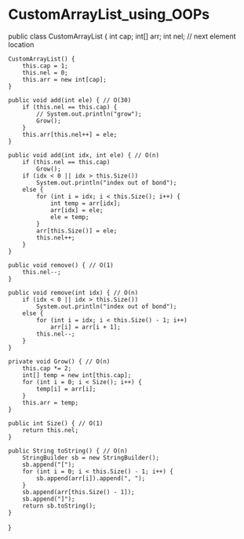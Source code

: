 # CustomArrayList_using_OOPs

 
public class CustomArrayList {
    int cap;
    int[] arr;
    int nel; // next element location

    CustomArrayList() {
        this.cap = 1;
        this.nel = 0;
        this.arr = new int[cap];
    }

    public void add(int ele) { // O(30)
        if (this.nel == this.cap) {
            // System.out.println("grow");
            Grow();
        }
        this.arr[this.nel++] = ele;
    }

    public void add(int idx, int ele) { // O(n)
        if (this.nel == this.cap)
            Grow();
        if (idx < 0 || idx > this.Size())
            System.out.println("index out of bond");
        else {
            for (int i = idx; i < this.Size(); i++) {
                int temp = arr[idx];
                arr[idx] = ele;
                ele = temp;
            }
            arr[this.Size()] = ele;
            this.nel++;
        }
    }

    public void remove() { // O(1)
        this.nel--;
    }

    public void remove(int idx) { // O(n)
        if (idx < 0 || idx > this.Size())
            System.out.println("index out of bond");
        else {
            for (int i = idx; i < this.Size() - 1; i++)
                arr[i] = arr[i + 1];
            this.nel--;
        }
    }

    private void Grow() { // O(n)
        this.cap *= 2;
        int[] temp = new int[this.cap];
        for (int i = 0; i < Size(); i++) {
            temp[i] = arr[i];
        }
        this.arr = temp;
    }

    public int Size() { // O(1)
        return this.nel;
    }

    public String toString() { // O(n)
        StringBuilder sb = new StringBuilder();
        sb.append("[");
        for (int i = 0; i < this.Size() - 1; i++) {
            sb.append(arr[i]).append(", ");
        }
        sb.append(arr[this.Size() - 1]);
        sb.append("]");
        return sb.toString();
    }
}


    
          
      
